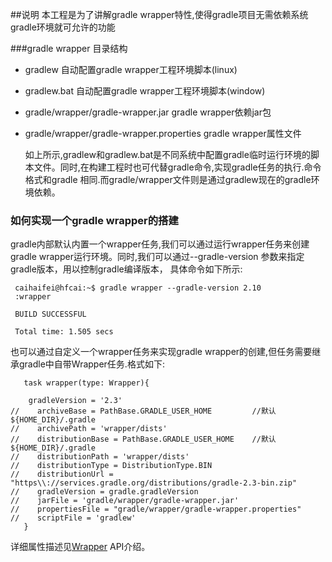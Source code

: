 ##说明
本工程是为了讲解gradle wrapper特性,使得gradle项目无需依赖系统gradle环境就可允许的功能

###gradle wrapper  目录结构

- gradlew 自动配置gradle wrapper工程环境脚本(linux)
- gradlew.bat 自动配置gradle wrapper工程环境脚本(window)
- gradle/wrapper/gradle-wrapper.jar gradle wrapper依赖jar包
- gradle/wrapper/gradle-wrapper.properties gradle wrapper属性文件


  如上所示,gradlew和gradlew.bat是不同系统中配置gradle临时运行环境的脚本文件。同时,在构建工程时也可代替gradle命令,实现gradle任务的执行.命令格式和gradle
  相同.而gradle/wrapper文件则是通过gradlew现在的gradle环境依赖。
  
  
### 如何实现一个gradle wrapper的搭建
  gradle内部默认内置一个wrapper任务,我们可以通过运行wrapper任务来创建gradle wrapper运行环境。同时,我们可以通过--gradle-version 参数来指定gradle版本，用以控制gradle编译版本，
  具体命令如下所示:
  ```
   caihaifei@hfcai:~$ gradle wrapper --gradle-version 2.10
   :wrapper
   
   BUILD SUCCESSFUL
   
   Total time: 1.505 secs
  
  ```
  也可以通过自定义一个wrapper任务来实现gradle wrapper的创建,但任务需要继承gradle中自带Wrapper任务.格式如下:
  
  ```
     task wrapper(type: Wrapper){
    
      gradleVersion = '2.3'
//    archiveBase = PathBase.GRADLE_USER_HOME         //默认 ${HOME_DIR}/.gradle
//    archivePath = 'wrapper/dists'
//    distributionBase = PathBase.GRADLE_USER_HOME    //默认 ${HOME_DIR}/.gradle
//    distributionPath = 'wrapper/dists'
//    distributionType = DistributionType.BIN
//    distributionUrl = "https\\://services.gradle.org/distributions/gradle-2.3-bin.zip"
//    gradleVersion = gradle.gradleVersion
//    jarFile = 'gradle/wrapper/gradle-wrapper.jar'
//    propertiesFile = "gradle/wrapper/gradle-wrapper.properties"
//    scriptFile = 'gradlew'
     }
  
  ```
 
  详细属性描述见[Wrapper](https://docs.gradle.org/current/dsl/org.gradle.api.tasks.wrapper.Wrapper.html#org.gradle.api.tasks.wrapper.Wrapper:archivePath) API介绍。



